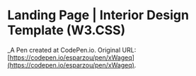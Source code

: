 # Landing Page | Interior Design Template (W3.CSS)
 _A Pen created at CodePen.io. Original URL: [https://codepen.io/esparzou/pen/xWageq](https://codepen.io/esparzou/pen/xWageq).

 
